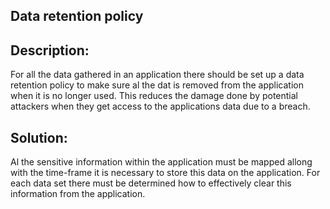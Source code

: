 ## Data retention policy

## Description:

For all the data gathered in an application there should be set up a data retention policy
to make sure al the dat is removed from the application when it is no longer used. This reduces
the damage done by potential attackers when they get access to the applications data due to a breach.

## Solution:

Al the sensitive information within the application must be mapped allong with the 
time-frame it is necessary to store this data on the application. For each data set there
must be determined how to effectively clear this information from the application.

